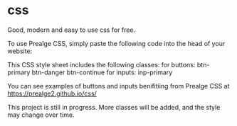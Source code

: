 # css
Good, modern and easy to use css for free.

To use Prealge CSS, simply paste the following code into the head of your website:
<link rel='stylesheet' href='https://prealge2.github.io/css/style.css' crossorigin='anonymous'>

This CSS style sheet includes the following classes:
  for buttons:
      btn-primary
      btn-danger
      btn-continue
  for inputs:
      inp-primary
    
 You can see examples of buttons and inputs benifitiing from Prealge CSS at https://prealge2.github.io/css/
 
 This project is still in progress. More classes will be added, and the style may change over time.
